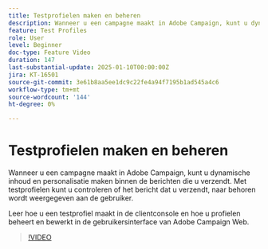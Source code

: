 ```yaml
---
title: Testprofielen maken en beheren
description: Wanneer u een campagne maakt in Adobe Campaign, kunt u dynamische inhoud en personalisatie maken binnen de berichten die u verzendt. Met testprofielen kunt u controleren of het bericht dat u verzendt, naar behoren wordt weergegeven aan de gebruiker. Leer hoe u een testprofiel maakt in de clientconsole en hoe u profielen beheert en bewerkt in de gebruikersinterface van Adobe Campaign Web.
feature: Test Profiles
role: User
level: Beginner
doc-type: Feature Video
duration: 147
last-substantial-update: 2025-01-10T00:00:00Z
jira: KT-16501
source-git-commit: 3e61b8aa5ee1dc9c22fe4a94f7195b1ad545a4c6
workflow-type: tm+mt
source-wordcount: '144'
ht-degree: 0%

---
```



# Testprofielen maken en beheren

Wanneer u een campagne maakt in Adobe Campaign, kunt u dynamische inhoud en personalisatie maken binnen de berichten die u verzendt. Met testprofielen kunt u controleren of het bericht dat u verzendt, naar behoren wordt weergegeven aan de gebruiker.

Leer hoe u een testprofiel maakt in de clientconsole en hoe u profielen beheert en bewerkt in de gebruikersinterface van Adobe Campaign Web.

>[!VIDEO](https://video.tv.adobe.com/v/3442844/?learn=on&enablevpops)
